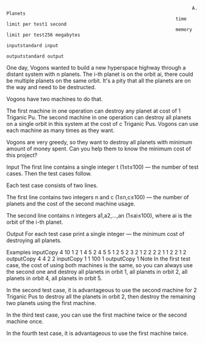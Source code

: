                                                                         A. Planets
                                                                  time limit per test1 second
                                                                  memory limit per test256 megabytes
                                                                  inputstandard input
                                                                  outputstandard output
                                                                  
                                                                  
One day, Vogons wanted to build a new hyperspace highway through a distant system with n planets. The i-th planet is on the orbit ai, there could be multiple planets on the same orbit. It's a pity that all the planets are on the way and need to be destructed.

Vogons have two machines to do that.

The first machine in one operation can destroy any planet at cost of 1 Triganic Pu.
The second machine in one operation can destroy all planets on a single orbit in this system at the cost of c Triganic Pus.
Vogons can use each machine as many times as they want.

Vogons are very greedy, so they want to destroy all planets with minimum amount of money spent. Can you help them to know the minimum cost of this project?

Input
The first line contains a single integer t (1≤t≤100) — the number of test cases. Then the test cases follow.

Each test case consists of two lines.

The first line contains two integers n and c (1≤n,c≤100) — the number of planets and the cost of the second machine usage.

The second line contains n integers a1,a2,…,an (1≤ai≤100), where ai is the orbit of the i-th planet.

Output
For each test case print a single integer — the minimum cost of destroying all planets.

Examples
inputCopy
4
10 1
2 1 4 5 2 4 5 5 1 2
5 2
3 2 1 2 2
2 2
1 1
2 2
1 2
outputCopy
4
4
2
2
inputCopy
1
1 100
1
outputCopy
1
Note
In the first test case, the cost of using both machines is the same, so you can always use the second one and destroy all planets in orbit 1, all planets in orbit 2, all planets in orbit 4, all planets in orbit 5.

In the second test case, it is advantageous to use the second machine for 2 Triganic Pus to destroy all the planets in orbit 2, then destroy the remaining two planets using the first machine.

In the third test case, you can use the first machine twice or the second machine once.

In the fourth test case, it is advantageous to use the first machine twice.

